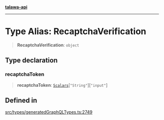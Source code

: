 [**talawa-api**](../../../README.md)

***

# Type Alias: RecaptchaVerification

> **RecaptchaVerification**: `object`

## Type declaration

### recaptchaToken

> **recaptchaToken**: [`Scalars`](Scalars.md)\[`"String"`\]\[`"input"`\]

## Defined in

[src/types/generatedGraphQLTypes.ts:2749](https://github.com/Suyash878/talawa-api/blob/f376d03c37e9acd046e7cc983947432c95f74442/src/types/generatedGraphQLTypes.ts#L2749)
